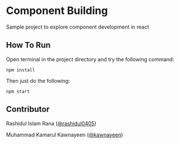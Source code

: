 Component Building
==================

Sample project to explore component development in react

How To Run
----------

Open terminal in the project directory and try the following command:

`npm install`

Then just do the following:

`npm start`

Contributor
------------

Rashidul Islam Rana ([@rashidul0405](https://github.com/rashidul0405))

Muhammad Kamarul Kawnayeen ([@kawnayeen](https://github.com/kawnayeen))